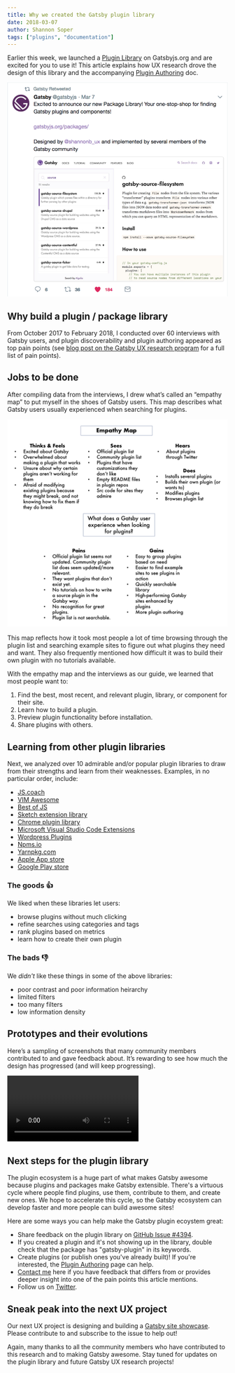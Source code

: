 ```yaml
---
title: Why we created the Gatsby plugin library
date: 2018-03-07
author: Shannon Soper
tags: ["plugins", "documentation"]
---
```


Earlier this week, we launched a [Plugin Library](/packages/) on Gatsbyjs.org and are excited for you to use it! This article explains how UX research drove the design of this library and the accompanying [Plugin Authoring](/docs/plugin-authoring/) doc.

![Plugin tweet](plugin-tweet.png)

## Why build a plugin / package library

From October 2017 to February 2018, I conducted over 60 interviews with Gatsby users, and plugin discoverability and plugin authoring appeared as top pain points (see [blog post on the Gatsby UX research program](/blog/2017-12-20-introducing-the-gatsby-ux-research-program/) for a full list of pain points).

## Jobs to be done

After compiling data from the interviews, I drew what’s called an “empathy map” to put myself in the shoes of Gatsby users. This map describes what Gatsby users usually experienced when searching for plugins.

![Empathy map](empathy-map.png)

This map reflects how it took most people a lot of time browsing through the plugin list and searching example sites to figure out what plugins they need and want. They also frequently mentioned how difficult it was to build their own plugin with no tutorials available.

With the empathy map and the interviews as our guide, we learned that most people want to:

1.  Find the best, most recent, and relevant plugin, library, or component for their site.
2.  Learn how to build a plugin.
3.  Preview plugin functionality before installation.
4.  Share plugins with others.

## Learning from other plugin libraries

Next, we analyzed over 10 admirable and/or popular plugin libraries to draw from their strengths and learn from their weaknesses. Examples, in no particular order, include:

- [JS.coach](https://js.coach/)
- [VIM Awesome](https://vimawesome.com/)
- [Best of JS](https://bestof.js.org/)
- [Sketch extension library](https://sketchapp.com/extensions/)
- [Chrome plugin library](https://chrome.google.com/webstore/detail/plugins/mmcblfncjaclajmegihojiekebofjcen?hl=en)
- [Microsoft Visual Studio Code Extensions](https://marketplace.visualstudio.com/VSCode)
- [Wordpress Plugins](https://wordpress.org/plugins/)
- [Npms.io](https://npms.io/)
- [Yarnpkg.com](https://yarnpkg.com/en/packages)
- [Apple App store](https://www.apple.com/ios/app-store/)
- [Google Play store](https://play.google.com/store/apps/top)

### The goods 👍

We liked when these libraries let users:

- browse plugins without much clicking
- refine searches using categories and tags
- rank plugins based on metrics
- learn how to create their own plugin

### The bads 👎

We _didn't_ like these things in some of the above libraries:

- poor contrast and poor information heirarchy
- limited filters
- too many filters
- low information density

## Prototypes and their evolutions

Here’s a sampling of screenshots that many community members contributed to and gave feedback about. It’s rewarding to see how much the design has progressed (and will keep progressing).

<video controls="controls" autoplay="true" loop="true">
  <source type="video/mp4" src="/images/gatsby-plugin-library-compressed.mp4"></source>
  <p>Your browser does not support the video element.</p>
</video>

## Next steps for the plugin library

The plugin ecosystem is a huge part of what makes Gatsby awesome because plugins and packages make Gatsby extensible. There's a virtuous cycle where people find plugins, use them, contribute to them, and create new ones. We hope to accelerate this cycle, so the Gatsby ecosystem can develop faster and more people can build awesome sites!

Here are some ways you can help make the Gatsby plugin ecoystem great:

- Share feedback on the plugin library on [GitHub Issue #4394](https://github.com/gatsbyjs/gatsby/issues/4394).
- If you created a plugin and it's not showing up in the library, double check that the package has "gatsby-plugin" in its keywords.
- Create plugins (or publish ones you've already built)! If you're interested, the [Plugin Authoring](/docs/plugin-authoring/) page can help.
- [Contact me](https://twitter.com/shannonb_ux/status/938551014956732418) here if you have feedback that differs from or provides deeper insight into one of the pain points this article mentions.
- Follow us on [Twitter](https://twitter.com/gatsbyjs).

## Sneak peak into the next UX project

Our next UX project is designing and building a [Gatsby site showcase](https://github.com/gatsbyjs/gatsby/issues/4392). Please contribute to and subscribe to the issue to help out!

Again, many thanks to all the community members who have contributed to this research and to making Gatsby awesome. Stay tuned for updates on the plugin library and future Gatsby UX research projects!
